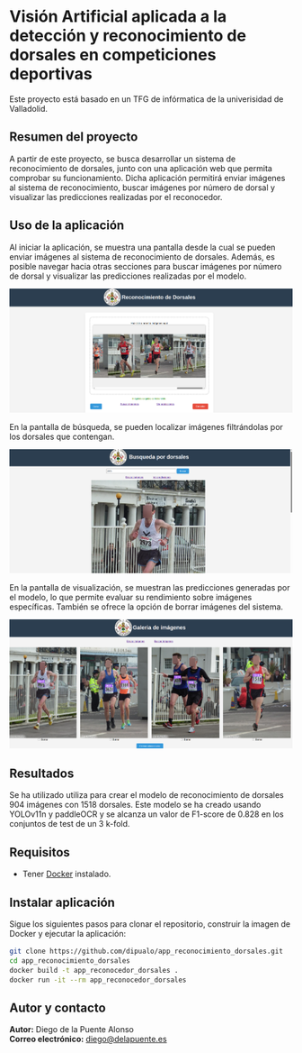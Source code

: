 # Visión Artificial aplicada a la detección y reconocimiento de dorsales en competiciones deportivas

Este proyecto está basado en un TFG de infórmatica de la univerisidad de Valladolid.

## Resumen del proyecto

A partir de este proyecto, se busca desarrollar un sistema de reconocimiento de dorsales, junto con una aplicación web que permita comprobar su funcionamiento. Dicha aplicación permitirá enviar imágenes al sistema de reconocimiento, buscar imágenes por número de dorsal y visualizar las predicciones realizadas por el reconocedor.

## Uso de la aplicación

Al iniciar la aplicación, se muestra una pantalla desde la cual se pueden enviar imágenes al sistema de reconocimiento de dorsales. Además, es posible navegar hacia otras secciones para buscar imágenes por número de dorsal y visualizar las predicciones realizadas por el modelo.

![Enviar imagenes](img_README/app_cargar_imagenes.png)

En la pantalla de búsqueda, se pueden localizar imágenes filtrándolas por los dorsales que contengan.

![Busqueda por dorsal](img_README/app_buscar_imagenes.png)

En la pantalla de visualización, se muestran las predicciones generadas por el modelo, lo que permite evaluar su rendimiento sobre imágenes específicas. También se ofrece la opción de borrar imágenes del sistema.

![Ver predicciones](img_README/app_ver_prediciones.png)


## Resultados

Se ha utilizado utiliza para crear el modelo de reconocimiento de dorsales 904 imágenes con 1518 dorsales. Este modelo se ha creado usando YOLOv11n y paddleOCR y
se alcanza un valor de F1-score de 0.828 en los conjuntos de test de un 3 k-fold. 

## Requisitos

- Tener [Docker](https://www.docker.com/) instalado.

## Instalar aplicación

Sigue los siguientes pasos para clonar el repositorio, construir la imagen de Docker y ejecutar la aplicación:

```bash
git clone https://github.com/dipualo/app_reconocimiento_dorsales.git
cd app_reconocimiento_dorsales
docker build -t app_reconocedor_dorsales .
docker run -it --rm app_reconocedor_dorsales
```

## Autor y contacto

**Autor:** Diego de la Puente Alonso  
**Correo electrónico:** [diego@delapuente.es](mailto:diego@delapuente.es)

